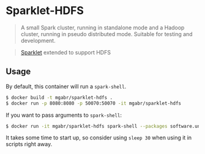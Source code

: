 # Sparklet-HDFS
> A small Spark cluster, running in standalone mode and a Hadoop cluster, running in pseudo distributed mode. 
Suitable for testing and development.

> [Sparklet](https://github.com/unchartedsoftware/sparklet) extended to support HDFS

## Usage

By default, this container will run a `spark-shell`.

```bash
$ docker build -t mgabr/sparklet-hdfs .
$ docker run -p 8080:8080 -p 50070:50070 -it mgabr/sparklet-hdfs
```

If you want to pass arguments to `spark-shell`:

```bash
$ docker run -it mgabr/sparklet-hdfs spark-shell --packages software.uncharted.sparkpipe:sparkpipe-core:1.1.0
```

It takes some time to start up, so consider using `sleep 30` when using it in scripts right away.
